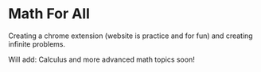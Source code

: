 # Math For All
Creating a chrome extension (website is practice and for fun) and creating infinite problems.

Will add: 
Calculus and more advanced math topics soon! 

